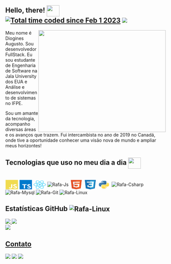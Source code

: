## Hello, there! <img  align="center" height="35" width="40" src="https://user-images.githubusercontent.com/40190879/210106555-50247041-e5d7-4dc3-950a-460d0ef2c1ed.png"  /> <a href="https://wakatime.com/@dd0960ca-a819-4407-a960-c470e301a6f1"><img height="22em" src="https://wakatime.com/badge/user/dd0960ca-a819-4407-a960-c470e301a6f1.svg" alt="Total time coded since Feb 1 2023" /></a>  <img height="25em" src="https://komarev.com/ghpvc/?username=your-github-DioAugust&style=flat-square&label=Contador+De+Visitas"/>
  

<div>
  <img align="right" src="https://user-images.githubusercontent.com/40190879/210110304-c9cdda8a-21fe-4c1e-a4d1-26cdb1b13c3b.png" width="400" height="320" />
  <p>
    Meu nome é Diogines Augusto. Sou desenvolvedor FullStack. Eu sou estudante de Engenharia de Software na Jala University dos EUA e Análise e desenvolvimento de sistemas no IFPE.
  </p>
  <p>
    Sou um amante da tecnologia, acompanho diversas áreas e os avanços que trazem. Fui intercambista no ano de 2019 no Canadá, onde tive a oportunidade conhecer uma visão nova de mundo e ampliar meus horizontes!
  </p>
 </div>
 
 ## Tecnologias que uso no meu dia a dia <img  align="center" height="35" width="40" src="https://user-images.githubusercontent.com/40190879/210109134-8860b18c-3e9a-4db5-ba25-f833e191577b.png" />
<div style="display: inline_block"><br>
  <img align="center" alt="Rafa-Js" height="30" width="40" src="https://raw.githubusercontent.com/devicons/devicon/master/icons/javascript/javascript-plain.svg">
  <img align="center" alt="Rafa-Ts" height="30" width="40" src="https://raw.githubusercontent.com/devicons/devicon/master/icons/typescript/typescript-plain.svg">
  <img align="center" alt="Rafa-React" height="30" width="40" src="https://raw.githubusercontent.com/devicons/devicon/master/icons/react/react-original.svg">
  <img align="center" alt="Rafa-Js" height="30" width="40" src="https://cdn.jsdelivr.net/gh/devicons/devicon/icons/nodejs/nodejs-original.svg" />
  <img align="center" alt="Rafa-HTML" height="30" width="40" src="https://raw.githubusercontent.com/devicons/devicon/master/icons/html5/html5-original.svg">
  <img align="center" alt="Rafa-CSS" height="30" width="40" src="https://raw.githubusercontent.com/devicons/devicon/master/icons/css3/css3-original.svg">
  <img align="center" alt="Rafa-Python" height="30" width="40" src="https://raw.githubusercontent.com/devicons/devicon/master/icons/python/python-original.svg">
  <img align="center" alt="Rafa-Csharp" height="30" width="40" src="https://cdn.jsdelivr.net/gh/devicons/devicon/icons/java/java-original-wordmark.svg">
  <img align="center" alt="Rafa-Mysql" height="35" width="40" src="https://cdn.jsdelivr.net/gh/devicons/devicon/icons/mysql/mysql-original-wordmark.svg" />
  <img align="center" alt="Rafa-Git" height="35" width="40" src="https://cdn.jsdelivr.net/gh/devicons/devicon/icons/git/git-original.svg" />
  <img  align="center" alt="Rafa-Linux" height="35" width="40" src="https://cdn.jsdelivr.net/gh/devicons/devicon/icons/linux/linux-original.svg" />
  
</div>
  

## Estatísticas GitHub <img  align="center" alt="Rafa-Linux" height="35" width="40" src="https://user-images.githubusercontent.com/40190879/210110839-e4d7670e-6add-48ab-a625-0197778411e2.png" /> 
<div>
  <a href="https://github.com/DioAugust">
  <img height="180em" 
    src="https://github-readme-stats-git-masterrstaa-rickstaa.vercel.app/api?username=DioAugust&show_icons=true&theme=merko&include_all_commits=true&count_private=true"/>
  <img height="180em" 
    src="https://github-readme-stats-git-masterrstaa-rickstaa.vercel.app/api/top-langs/?username=DioAugust&show_icons=true&layout=compact&langs_count=8&theme=merko&cache_seconds=7200"/>
</div>
  
  <div>
  <img height="180em" 
    src="https://github-readme-stats.vercel.app/api/wakatime?username=@DioAugust&langs_count=5&layout=compact&theme=merko"/>
  </div>
<div>

<!--START_SECTION:waka-->
<!--END_SECTION:waka-->
  
  ## Contato
<div> 
 <a href="https://discordapp.com/users/Kyojin#9792" target="_blank"><img src="https://img.shields.io/badge/Discord-7289DA?style=for-the-badge&logo=discord&logoColor=white" target="_blank"></a> 
  <a href = "mailto:doginisaugusto1@gmail.com"><img src="https://img.shields.io/badge/-Gmail-%23333?style=for-the-badge&logo=gmail&logoColor=white" target="_blank"></a>
  <a href="https://www.linkedin.com/in/diogines-augusto-1539ab19a/" target="_blank"><img src="https://img.shields.io/badge/-LinkedIn-%230077B5?style=for-the-badge&logo=linkedin&logoColor=white" target="_blank"></a> 
</div>

<img style="display: none;" src="https://hit.yhype.me/github/profile?user_id=40190879"/>
